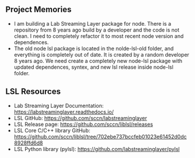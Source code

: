 ## Project Memories

- I am building a Lab Streaming Layer package for node. There is a repository from 8 years ago build by a developer and the code is not clean. I need to completely refactor it to most recent node version and dependences.
- The old node lsl package is located in the nolde-lsl-old folder, and everything is completely out of date. It is created by a random developer 8 years ago. We need create a completely new node-lsl package with updated dependences, syntex, and new lsl release inside node-lsl folder.

## LSL Resources
- Lab Streaming Layer Documentation: https://labstreaminglayer.readthedocs.io/
- LSL GitHub: https://github.com/sccn/labstreaminglayer
- LSL Release page: https://github.com/sccn/liblsl/releases
- LSL Core C/C++ library GitHub: https://github.com/sccn/liblsl/tree/702ebe737bccfeb01023e61452d0dc8928ffd6d8
- LSL Python library (pylsl): https://github.com/labstreaminglayer/pylsl